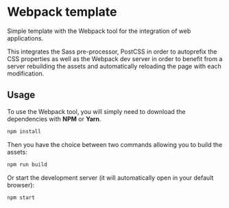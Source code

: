 # Webpack template

Simple template with the Webpack tool for the integration of web applications.

This integrates the Sass pre-processor, PostCSS in order to autoprefix the CSS
properties as well as the Webpack dev server in order to benefit from a server
rebuilding the assets and automatically reloading the page with each modification.

## Usage

To use the Webpack tool, you will simply need to download the dependencies with
**NPM** or **Yarn**.

   ```bash
   npm install
   ```
Then you have the choice between two commands allowing you to build the assets:

   ```bash
   npm run build
   ```

Or start the development server (it will automatically open in your default
browser):

   ```bash
   npm start
   ```
